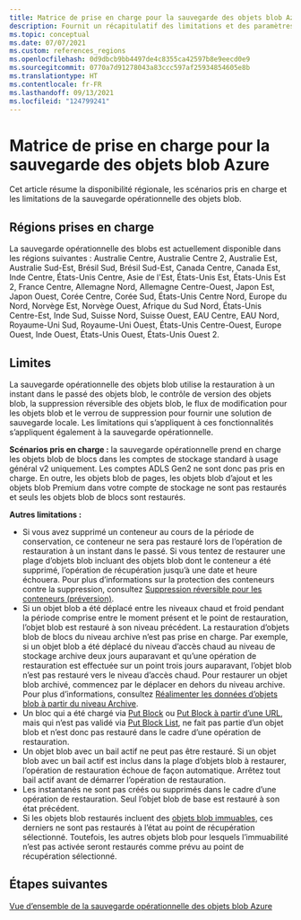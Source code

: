 ```yaml
---
title: Matrice de prise en charge pour la sauvegarde des objets blob Azure
description: Fournit un récapitulatif des limitations et des paramètres de prise en charge lors de la sauvegarde des objets blob Azure.
ms.topic: conceptual
ms.date: 07/07/2021
ms.custom: references_regions
ms.openlocfilehash: 0d9dbcb9bb4497de4c8355ca42597b8e9eecd0e9
ms.sourcegitcommit: 0770a7d91278043a83ccc597af25934854605e8b
ms.translationtype: HT
ms.contentlocale: fr-FR
ms.lasthandoff: 09/13/2021
ms.locfileid: "124799241"
---
```

# <a name="support-matrix-for-azure-blobs-backup"></a>Matrice de prise en charge pour la sauvegarde des objets blob Azure

Cet article résume la disponibilité régionale, les scénarios pris en charge et les limitations de la sauvegarde opérationnelle des objets blob.

## <a name="supported-regions"></a>Régions prises en charge

La sauvegarde opérationnelle des blobs est actuellement disponible dans les régions suivantes : Australie Centre, Australie Centre 2, Australie Est, Australie Sud-Est, Brésil Sud, Brésil Sud-Est, Canada Centre, Canada Est, Inde Centre, États-Unis Centre, Asie de l'Est, États-Unis Est, États-Unis Est 2, France Centre, Allemagne Nord, Allemagne Centre-Ouest, Japon Est, Japon Ouest, Corée Centre, Corée Sud, États-Unis Centre Nord, Europe du Nord, Norvège Est, Norvège Ouest, Afrique du Sud Nord, États-Unis Centre-Est, Inde Sud, Suisse Nord, Suisse Ouest, EAU Centre, EAU Nord, Royaume-Uni Sud, Royaume-Uni Ouest, États-Unis Centre-Ouest, Europe Ouest, Inde Ouest, États-Unis Ouest, États-Unis Ouest 2.

## <a name="limitations"></a>Limites

La sauvegarde opérationnelle des objets blob utilise la restauration à un instant dans le passé des objets blob, le contrôle de version des objets blob, la suppression réversible des objets blob, le flux de modification pour les objets blob et le verrou de suppression pour fournir une solution de sauvegarde locale. Les limitations qui s’appliquent à ces fonctionnalités s’appliquent également à la sauvegarde opérationnelle.

**Scénarios pris en charge :** la sauvegarde opérationnelle prend en charge les objets blob de blocs dans les comptes de stockage standard à usage général v2 uniquement. Les comptes ADLS Gen2 ne sont donc pas pris en charge. En outre, les objets blob de pages, les objets blob d’ajout et les objets blob Premium dans votre compte de stockage ne sont pas restaurés et seuls les objets blob de blocs sont restaurés.

**Autres limitations :**

- Si vous avez supprimé un conteneur au cours de la période de conservation, ce conteneur ne sera pas restauré lors de l’opération de restauration à un instant dans le passé. Si vous tentez de restaurer une plage d’objets blob incluant des objets blob dont le conteneur a été supprimé, l’opération de récupération jusqu’à une date et heure échouera. Pour plus d’informations sur la protection des conteneurs contre la suppression, consultez [Suppression réversible pour les conteneurs (préversion)](../storage/blobs/soft-delete-container-overview.md).
- Si un objet blob a été déplacé entre les niveaux chaud et froid pendant la période comprise entre le moment présent et le point de restauration, l’objet blob est restauré à son niveau précédent. La restauration d’objets blob de blocs du niveau archive n’est pas prise en charge. Par exemple, si un objet blob a été déplacé du niveau d’accès chaud au niveau de stockage archive deux jours auparavant et qu’une opération de restauration est effectuée sur un point trois jours auparavant, l’objet blob n’est pas restauré vers le niveau d’accès chaud. Pour restaurer un objet blob archivé, commencez par le déplacer en dehors du niveau archive. Pour plus d’informations, consultez [Réalimenter les données d’objets blob à partir du niveau Archive](../storage/blobs/archive-rehydrate-overview.md).
- Un bloc qui a été chargé via [Put Block](/rest/api/storageservices/put-block) ou [Put Block à partir d’une URL](/rest/api/storageservices/put-block-from-url), mais qui n’est pas validé via [Put Block List](/rest/api/storageservices/put-block-list), ne fait pas partie d’un objet blob et n’est donc pas restauré dans le cadre d’une opération de restauration.
- Un objet blob avec un bail actif ne peut pas être restauré. Si un objet blob avec un bail actif est inclus dans la plage d’objets blob à restaurer, l’opération de restauration échoue de façon automatique. Arrêtez tout bail actif avant de démarrer l’opération de restauration.
- Les instantanés ne sont pas créés ou supprimés dans le cadre d’une opération de restauration. Seul l’objet blob de base est restauré à son état précédent.
- Si les objets blob restaurés incluent des [objets blob immuables](../storage/blobs/immutable-storage-overview.md#about-immutable-storage-for-blobs), ces derniers ne sont pas restaurés à l’état au point de récupération sélectionné. Toutefois, les autres objets blob pour lesquels l’immuabilité n’est pas activée seront restaurés comme prévu au point de récupération sélectionné.

## <a name="next-steps"></a>Étapes suivantes

[Vue d’ensemble de la sauvegarde opérationnelle des objets blob Azure](blob-backup-overview.md)